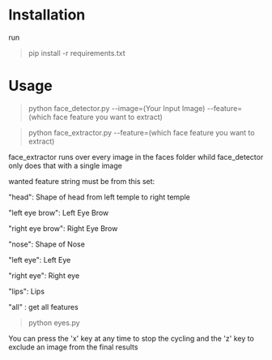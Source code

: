 # Installation
run
> pip install -r requirements.txt

# Usage
> python face_detector.py --image=(Your Input Image) --feature=(which face feature you want to extract)

> python face_extractor.py --feature=(which face feature you want to extract)

face_extractor runs over every image in the faces folder whild face_detector only does that with a single image

wanted feature string must be from this set:

"head": Shape of head from left temple to right temple

"left eye brow": Left Eye Brow

"right eye brow": Right Eye Brow

"nose": Shape of Nose

"left eye": Left Eye

"right eye": Right eye

"lips": Lips

"all" : get all features

> python eyes.py

You can press the 'x' key at any time to stop the cycling and the 'z' key to exclude an image from the final results